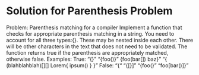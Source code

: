 # Solution for Parenthesis Problem
Problem:
Parenthesis matching for a compiler
Implement a function that checks for appropriate parenthesis matching in a string. You need to
account for all three types:{}[](). These may be nested inside each other. There will be other
characters in the text that does not need to be validated. The function returns true if the
parenthesis are appropriately matched, otherwise false.
Examples:
True:
“{}”
“{foo()}”
{foo(bar[]) baz}”
“{
(blahblahblah)[][]
Lorem{
ipsum()
}
}”
False:
“{“
“{[}]”
“{foo(}”
“foo[bar()]}”
